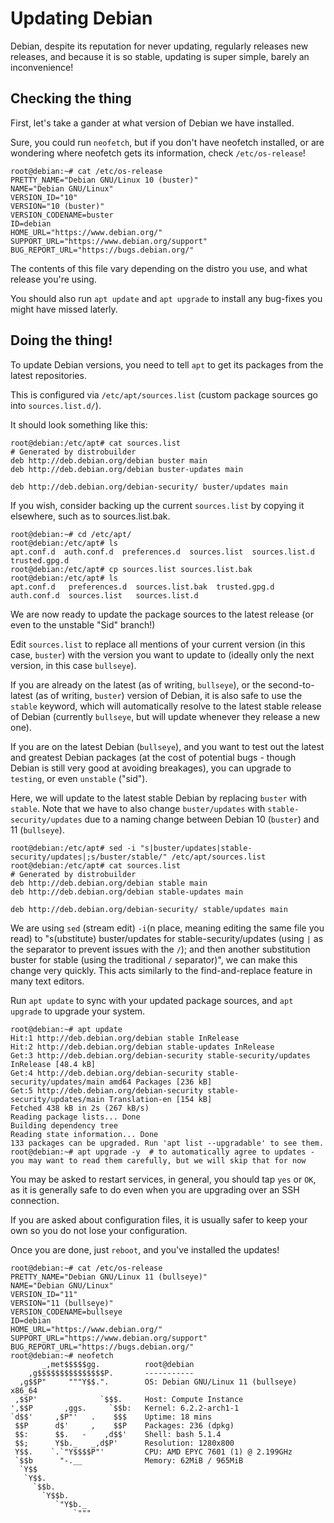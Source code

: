 # Updating Debian

Debian, despite its reputation for never updating, regularly releases new releases, and because it is so stable, updating is super simple, barely an inconvenience!

## Checking the thing
First, let's take a gander at what version of Debian we have installed.

Sure, you could run `neofetch`, but if you don't have neofetch installed, or are wondering where neofetch gets its information, check `/etc/os-release`!
```shell
root@debian:~# cat /etc/os-release
PRETTY_NAME="Debian GNU/Linux 10 (buster)"
NAME="Debian GNU/Linux"
VERSION_ID="10"
VERSION="10 (buster)"
VERSION_CODENAME=buster
ID=debian
HOME_URL="https://www.debian.org/"
SUPPORT_URL="https://www.debian.org/support"
BUG_REPORT_URL="https://bugs.debian.org/"
```
The contents of this file vary depending on the distro you use, and what release you're using.

You should also run `apt update` and `apt upgrade` to install any bug-fixes you might have missed laterly.

## Doing the thing!
To update Debian versions, you need to tell `apt` to get its packages from the latest repositories.

This is configured via `/etc/apt/sources.list` (custom package sources go into `sources.list.d/`).

It should look something like this:
```
root@debian:/etc/apt# cat sources.list
# Generated by distrobuilder
deb http://deb.debian.org/debian buster main
deb http://deb.debian.org/debian buster-updates main

deb http://deb.debian.org/debian-security/ buster/updates main
```

If you wish, consider backing up the current `sources.list` by copying it elsewhere, such as to sources.list.bak.

```shell
root@debian:~# cd /etc/apt/
root@debian:/etc/apt# ls
apt.conf.d  auth.conf.d  preferences.d  sources.list  sources.list.d  trusted.gpg.d
root@debian:/etc/apt# cp sources.list sources.list.bak
root@debian:/etc/apt# ls
apt.conf.d   preferences.d  sources.list.bak  trusted.gpg.d auth.conf.d  sources.list   sources.list.d
```

We are now ready to update the package sources to the latest release (or even to the unstable "Sid" branch!)

Edit `sources.list` to replace all mentions of your current version (in this case, `buster`) with the version you want to update to (ideally only the next version, in this case `bullseye`).

If you are already on the latest (as of writing, `bullseye`), or the second-to-latest (as of writing, `buster`) version of Debian, it is also safe to use the `stable` keyword, which will automatically resolve to the latest stable release of Debian (currently `bullseye`, but will update whenever they release a new one).

If you are on the latest Debian (`bullseye`), and you want to test out the latest and greatest Debian packages (at the cost of potential bugs - though Debian is still very good at avoiding breakages), you can upgrade to `testing`, or even `unstable` ("sid").

Here, we will update to the latest stable Debian by replacing `buster` with `stable`. Note that we have to also change `buster/updates` with `stable-security/updates` due to a naming change between Debian 10 (`buster`) and 11 (`bullseye`).
```shell
root@debian:/etc/apt# sed -i "s|buster/updates|stable-security/updates|;s/buster/stable/" /etc/apt/sources.list 
root@debian:/etc/apt# cat sources.list
# Generated by distrobuilder
deb http://deb.debian.org/debian stable main
deb http://deb.debian.org/debian stable-updates main

deb http://deb.debian.org/debian-security/ stable/updates main
```
We are using `sed` (stream edit) `-i`(n place, meaning editing the same file you read) to "s(ubstitute) buster/updates for stable-security/updates (using `|` as the separator to prevent issues with the `/`); and then another substitution buster for stable (using the traditional `/` separator)", we can make this change very quickly.
This acts similarly to the find-and-replace feature in many text editors.

Run `apt update` to sync with your updated package sources, and `apt upgrade` to upgrade your system. 
```shell
root@debian:~# apt update
Hit:1 http://deb.debian.org/debian stable InRelease
Hit:2 http://deb.debian.org/debian stable-updates InRelease
Get:3 http://deb.debian.org/debian-security stable-security/updates InRelease [48.4 kB]
Get:4 http://deb.debian.org/debian-security stable-security/updates/main amd64 Packages [236 kB]
Get:5 http://deb.debian.org/debian-security stable-security/updates/main Translation-en [154 kB]
Fetched 438 kB in 2s (267 kB/s)
Reading package lists... Done
Building dependency tree
Reading state information... Done
133 packages can be upgraded. Run 'apt list --upgradable' to see them.
root@debian:~# apt upgrade -y  # to automatically agree to updates - you may want to read them carefully, but we will skip that for now 
```

You may be asked to restart services, in general, you should tap `yes` or `OK`, as it is generally safe to do even when you are upgrading over an SSH connection.

If you are asked about configuration files, it is usually safer to keep your own so you do not lose your configuration.

Once you are done, just `reboot`, and you've installed the updates!

```shell
root@debian:~# cat /etc/os-release
PRETTY_NAME="Debian GNU/Linux 11 (bullseye)"
NAME="Debian GNU/Linux"
VERSION_ID="11"
VERSION="11 (bullseye)"
VERSION_CODENAME=bullseye
ID=debian
HOME_URL="https://www.debian.org/"
SUPPORT_URL="https://www.debian.org/support"
BUG_REPORT_URL="https://bugs.debian.org/"
root@debian:~# neofetch
       _,met$$$$$gg.          root@debian
    ,g$$$$$$$$$$$$$$$P.       -----------
  ,g$$P"     """Y$$.".        OS: Debian GNU/Linux 11 (bullseye) x86_64
 ,$$P'              `$$$.     Host: Compute Instance
',$$P       ,ggs.     `$$b:   Kernel: 6.2.2-arch1-1
`d$$'     ,$P"'   .    $$$    Uptime: 18 mins
 $$P      d$'     ,    $$P    Packages: 236 (dpkg)
 $$:      $$.   -    ,d$$'    Shell: bash 5.1.4
 $$;      Y$b._   _,d$P'      Resolution: 1280x800
 Y$$.    `.`"Y$$$$P"'         CPU: AMD EPYC 7601 (1) @ 2.199GHz
 `$$b      "-.__              Memory: 62MiB / 965MiB
  `Y$$
   `Y$$.
     `$$b.
       `Y$$b.
          `"Y$b._
              `"""

```